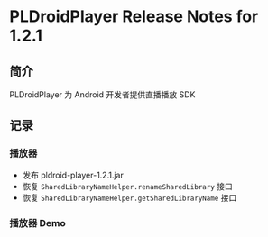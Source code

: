 # PLDroidPlayer Release Notes for 1.2.1

## 简介
PLDroidPlayer 为 Android 开发者提供直播播放 SDK

## 记录

### 播放器
- 发布 pldroid-player-1.2.1.jar
- 恢复 `SharedLibraryNameHelper.renameSharedLibrary` 接口
- 恢复 `SharedLibraryNameHelper.getSharedLibraryName` 接口

### 播放器 Demo
